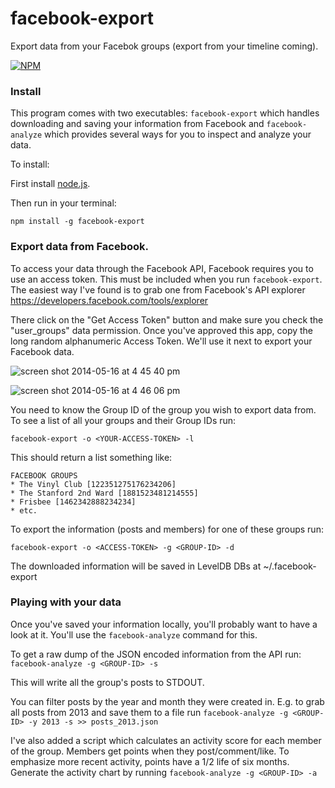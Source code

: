 facebook-export
===============

Export data from your Facebok groups (export from your timeline coming).

[![NPM](https://nodei.co/npm/facebook-export.png?downloads=true)](https://nodei.co/npm/facebook-export/)

### Install
This program comes with two executables: `facebook-export` which handles downloading and saving your information from Facebook and `facebook-analyze` which provides several ways for you to inspect and analyze your data.

To install:

First install [node.js](http://nodejs.org/).

Then run in your terminal:

`npm install -g facebook-export`

### Export data from Facebook.

To access your data through the Facebook API, Facebook requires you to use an access token. This must be included when you run `facebook-export`. The easiest way I've found is to grab one from Facebook's API explorer https://developers.facebook.com/tools/explorer

There click on the "Get Access Token" button and make sure you check the "user_groups" data permission. Once you've approved this app, copy the long random alphanumeric Access Token. We'll use it next to export your Facebook data.

![screen shot 2014-05-16 at 4 45 40 pm](https://cloud.githubusercontent.com/assets/71047/3003503/5c1ef460-dd54-11e3-8f79-7b53da728e87.png)

![screen shot 2014-05-16 at 4 46 06 pm](https://cloud.githubusercontent.com/assets/71047/3003502/5c0a3b24-dd54-11e3-8c2a-edd79035dfd0.png)

You need to know the Group ID of the group you wish to export data from. To see a list of all your groups and their Group IDs run:

`facebook-export -o <YOUR-ACCESS-TOKEN> -l`

This should return a list something like:

````
FACEBOOK GROUPS
* The Vinyl Club [122351275176234206]
* The Stanford 2nd Ward [1881523481214555]
* Frisbee [1462342888234234]
* etc.
````

To export the information (posts and members) for one of these groups run:

`facebook-export -o <ACCESS-TOKEN> -g <GROUP-ID> -d`

The downloaded information will be saved in LevelDB DBs at ~/.facebook-export

### Playing with your data
Once you've saved your information locally, you'll probably want to have a look at it. You'll use the `facebook-analyze` command for this.

To get a raw dump of the JSON encoded information from the API run:
`facebook-analyze -g <GROUP-ID> -s`

This will write all the group's posts to STDOUT.

You can filter posts by the year and month they were created in. E.g. to grab all posts from 2013 and save them to a file run `facebook-analyze -g <GROUP-ID> -y 2013 -s >> posts_2013.json`

I've also added a script which calculates an activity score for each member of the group. Members get points when they post/comment/like. To emphasize more recent activity, points have a 1/2 life of six months. Generate the activity chart by running `facebook-analyze -g <GROUP-ID> -a`
